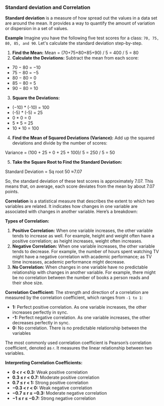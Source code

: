 ### Standard deviation and Correlation
**Standard deviation** is a measure of how spread out the values in a data set are around the mean. It provides a way to quantify the amount of variation or dispersion in a set of values. 

**Example**
Imagine you have the following five test scores for a class: `70, 75, 80, 85, and 90`. Let's calculate the standard deviation step-by-step.

1. **Find the Mean:** Mean = (70+75+80+85+90) / 5 = 400 / 5 = 80 
2. **Calculate the Deviations:** Subtract the mean from each score:
-  70 − 80 = −10
-  75 − 80 = −5
-  80 − 80 = 0
-  85 − 80 = 5
-  90 − 80 = 10
3. **Square the Deviations:**
- (−10) * (-10) = 100
- (-5) * (-5) = 25
- 0 * 0 = 0
- 5 * 5 = 25
- 10 * 10 = 100
4. **Find the Mean of Squared Deviations (Variance):** Add up the squared deviations and divide by the number of scores:

Variance = (100 + 25 + 0 + 25 + 100)/ 5 = 250 / 5 = 50 

5. **Take the Square Root to Find the Standard Deviation:**

Standard Deviation = Sq root 50 ≈7.07

So, the standard deviation of these test scores is approximately 7.07. This means that, on average, each score deviates from the mean by about 7.07 points.

**Correlation** is a statistical measure that describes the extent to which two variables are related. It indicates how changes in one variable are associated with changes in another variable. Here’s a breakdown:

**Types of Correlation:**

1. **Positive Correlation:** When one variable increases, the other variable tends to increase as well. For example, height and weight often have a positive correlation; as height increases, weight often increases.
2. **Negative Correlation:** When one variable increases, the other variable tends to decrease. For example, the number of hours spent watching TV might have a negative correlation with academic performance; as TV time increases, academic performance might decrease.
3. **No Correlation:** When changes in one variable have no predictable relationship with changes in another variable. For example, there might be no correlation between the number of books a person reads and their shoe size.

**Correlation Coefficient:** The strength and direction of a correlation are measured by the correlation coefficient, which ranges from `-1 to 1`:
- **1:** Perfect positive correlation. As one variable increases, the other increases perfectly in sync.
- **-1:** Perfect negative correlation. As one variable increases, the other decreases perfectly in sync.
- **0:** No correlation. There is no predictable relationship between the variables

The most commonly used correlation coefficient is Pearson’s correlation coefficient, denoted as `𝑟`. It measures the linear relationship between two variables.

**Interpreting Correlation Coefficients:**
- **0 < r < 0.3:** Weak positive correlation
- **0.3 ≤ r < 0.7:** Moderate positive correlation
- **0.7 ≤ r < 1:** Strong positive correlation
- **−0.3 < r < 0:** Weak negative correlation
- **−0.7 ≤ r ≤ −0.3:** Moderate negative correlation
- **−1 ≤ r ≤ −0.7:** Strong negative correlation
